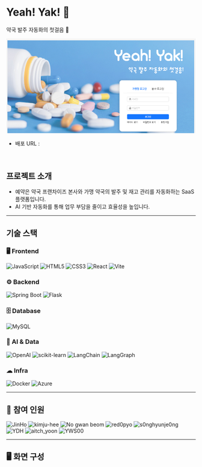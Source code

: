 # Yeah! Yak! 💊
약국 발주 자동화의 첫걸음 🚀

<img src="images/login.png" width="600"/>

- 배포 URL :

<br>

## 프로젝트 소개
- 예약은 약국 프랜차이즈 본사와 가맹 약국의 발주 및 재고 관리를 자동화하는 SaaS 플랫폼입니다.
- AI 기반 자동화를 통해 업무 부담을 줄이고 효율성을 높입니다.

---

## 기술 스택
### 🖥 Frontend
![JavaScript](https://img.shields.io/badge/JavaScript-F7DF1E?style=for-the-badge&logo=javascript&logoColor=black)
![HTML5](https://img.shields.io/badge/HTML5-E34F26?style=for-the-badge&logo=html5&logoColor=white)
![CSS3](https://img.shields.io/badge/CSS3-1572B6?style=for-the-badge&logo=css3&logoColor=white)
![React](https://img.shields.io/badge/React-61DAFB?style=for-the-badge&logo=react&logoColor=black)
![Vite](https://img.shields.io/badge/Vite-646CFF?style=for-the-badge&logo=vite&logoColor=white)

### ⚙ Backend
![Spring Boot](https://img.shields.io/badge/Spring_Boot-6DB33F?style=for-the-badge&logo=springboot&logoColor=white)
![Flask](https://img.shields.io/badge/Flask-000000?style=for-the-badge&logo=flask&logoColor=white)

### 🗄 Database
![MySQL](https://img.shields.io/badge/MySQL-4479A1?style=for-the-badge&logo=mysql&logoColor=white)

### 🤖 AI & Data
![OpenAI](https://img.shields.io/badge/OpenAI-412991?style=for-the-badge&logo=openai&logoColor=white)
![scikit-learn](https://img.shields.io/badge/scikit--learn-F7931E?style=for-the-badge&logo=scikitlearn&logoColor=white)
![LangChain](https://img.shields.io/badge/LangChain-1C3C3C?style=for-the-badge&logo=chainlink&logoColor=white)
![LangGraph](https://img.shields.io/badge/LangGraph-2B579A?style=for-the-badge&logo=graphql&logoColor=white)

### ☁ Infra
![Docker](https://img.shields.io/badge/Docker-2496ED?style=for-the-badge&logo=docker&logoColor=white)
![Azure](https://img.shields.io/badge/Microsoft_Azure-0078D4?style=for-the-badge&logo=microsoftazure&logoColor=white)

---

## 👥 참여 인원
![JinHo](https://img.shields.io/badge/JinHo-FFCC80?style=for-the-badge)
![kimju-hee](https://img.shields.io/badge/kimju--hee-AED581?style=for-the-badge)
![No gwan beom](https://img.shields.io/badge/No_gwan_beom-81D4FA?style=for-the-badge)
![red0pyo](https://img.shields.io/badge/red0pyo-CE93D8?style=for-the-badge)
![s0nghyunje0ng](https://img.shields.io/badge/s0nghyunje0ng-F8BBD0?style=for-the-badge)
![YDH](https://img.shields.io/badge/YDH-BCAAA4?style=for-the-badge)
![aitch_yoon](https://img.shields.io/badge/aitch__yoon-80DEEA?style=for-the-badge)
![YWS00](https://img.shields.io/badge/YWS00-FFE082?style=for-the-badge)

---

## 🖥️ 화면 구성
